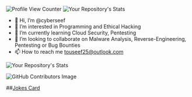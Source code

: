 ![Profile View Counter](https://komarev.com/ghpvc/?username=cyberseef)
![Your Repository's Stats](https://github-readme-stats.vercel.app/api/top-langs/?username=cyberseef&theme=blue-green)
- 👋 Hi, I’m @cyberseef
- 👀 I’m interested in Programming and Ethical Hacking
- 🌱 I’m currently learning Cloud Security, Pentesting
- 💞️ I’m looking to collaborate on Malware Analysis, Reverse-Engineering, Pentesting or Bug Bounties
- 📫 How to reach me touseef25@outlook.com

![Your Repository's Stats](https://github-readme-stats.vercel.app/api?username=cyberseef&show_icons=true)

![GitHub Contributors Image](https://contrib.rocks/image?repo=cyberseef/DVWA-Installation-Guide)

##[Jokes Card](https://readme-jokes.vercel.app/api)

<!---
![Hits](https://hitcounter.pythonanywhere.com/count/tag.svg?url = https://github.com/cyberseef/DVWA-Installation-Guide)
--->
<!---
cyberseef/cyberseef is a ✨ special ✨ repository because its `README.md` (this file) appears on your GitHub profile.
You can click the Preview link to take a look at your changes.
--->
